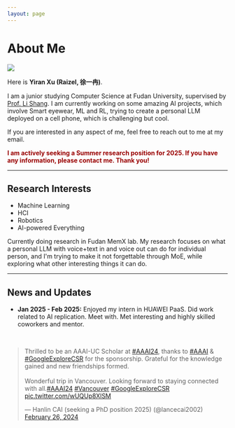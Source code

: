 ```yaml
---
layout: page
---
```


# About Me


<img src="https://github.com/user-attachments/assets/7603552c-c383-4894-99bc-f47011e6f970" class="floatpic">

Here is **Yiran Xu (Raizel, 徐一冉)**.<br>

I am a  junior studying Computer Science at Fudan University, supervised by [Prof. Li Shang](https://cscw.fudan.edu.cn/lishang/list.htm). I am currently working on some amazing AI projects, which involve Smart eyewear, ML and RL, trying to create a personal LLM deployed on a cell phone, which is challenging but cool.<br>

If you are interested in any aspect of me, feel free to reach out to me at my email.

**<font color="#990000">I am actively seeking a Summer research position for 2025. If you have any information, please contact me. Thank you!</font>**

---

## Research Interests

- Machine Learning
- HCI
- Robotics
- AI-powered Everything

Currently doing research in Fudan MemX lab. My research focuses on what a personal LLM with voice+text in and voice out can do for individual person, and I'm trying to make it not forgettable through MoE, while exploring what other interesting things it can do.

---

## News and Updates

- **Jan 2025 - Feb 2025:** Enjoyed my intern in HUAWEI PaaS. Did work related to AI replication. Meet with. Met interesting and highly skilled coworkers and mentor.

<br>

<blockquote class="twitter-tweet"><p lang="en" dir="ltr">Thrilled to be an AAAI-UC Scholar at <a href="https://twitter.com/hashtag/AAAI24?src=hash&amp;ref_src=twsrc%5Etfw">#AAAI24</a>, thanks to <a href="https://twitter.com/hashtag/AAAI?src=hash&amp;ref_src=twsrc%5Etfw">#AAAI</a> &amp; <a href="https://twitter.com/hashtag/GoogleExploreCSR?src=hash&amp;ref_src=twsrc%5Etfw">#GoogleExploreCSR</a> for the sponsorship. Grateful for the knowledge gained and new friendships formed.<br><br>Wonderful trip in Vancouver. Looking forward to staying connected with all.<a href="https://twitter.com/hashtag/AAAI24?src=hash&amp;ref_src=twsrc%5Etfw">#AAAI24</a> <a href="https://twitter.com/hashtag/Vancouver?src=hash&amp;ref_src=twsrc%5Etfw">#Vancouver</a> <a href="https://twitter.com/hashtag/GoogleExploreCSR?src=hash&amp;ref_src=twsrc%5Etfw">#GoogleExploreCSR</a> <a href="https://t.co/wUQUp8XlSM">pic.twitter.com/wUQUp8XlSM</a></p>&mdash; Hanlin CAI (seeking a PhD position 2025) (@lancecai2002) <a href="https://twitter.com/lancecai2002/status/1762210025173344260?ref_src=twsrc%5Etfw">February 26, 2024</a></blockquote> <script async src="https://platform.twitter.com/widgets.js" charset="utf-8"></script>

